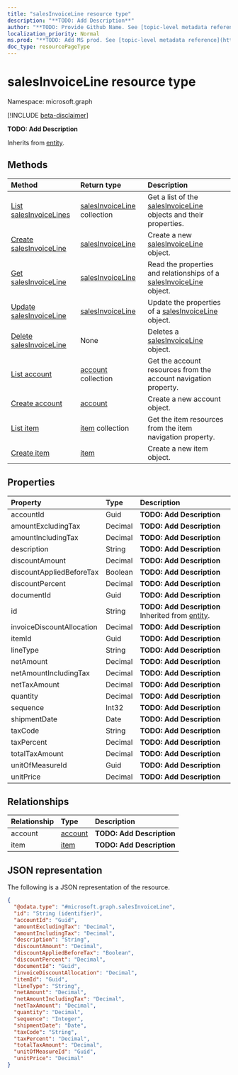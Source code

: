 ```yaml
---
title: "salesInvoiceLine resource type"
description: "**TODO: Add Description**"
author: "**TODO: Provide Github Name. See [topic-level metadata reference](https://msgo.azurewebsites.net/add/document/guidelines/metadata.html#topic-level-metadata)**"
localization_priority: Normal
ms.prod: "**TODO: Add MS prod. See [topic-level metadata reference](https://msgo.azurewebsites.net/add/document/guidelines/metadata.html#topic-level-metadata)**"
doc_type: resourcePageType
---
```


# salesInvoiceLine resource type

Namespace: microsoft.graph

[!INCLUDE [beta-disclaimer](../../includes/beta-disclaimer.md)]

**TODO: Add Description**


Inherits from [entity](../resources/entity.md).

## Methods
|Method|Return type|Description|
|:---|:---|:---|
|[List salesInvoiceLines](../api/salesinvoiceline-list.md)|[salesInvoiceLine](../resources/salesinvoiceline.md) collection|Get a list of the [salesInvoiceLine](../resources/salesinvoiceline.md) objects and their properties.|
|[Create salesInvoiceLine](../api/salesinvoiceline-create.md)|[salesInvoiceLine](../resources/salesinvoiceline.md)|Create a new [salesInvoiceLine](../resources/salesinvoiceline.md) object.|
|[Get salesInvoiceLine](../api/salesinvoiceline-get.md)|[salesInvoiceLine](../resources/salesinvoiceline.md)|Read the properties and relationships of a [salesInvoiceLine](../resources/salesinvoiceline.md) object.|
|[Update salesInvoiceLine](../api/salesinvoiceline-update.md)|[salesInvoiceLine](../resources/salesinvoiceline.md)|Update the properties of a [salesInvoiceLine](../resources/salesinvoiceline.md) object.|
|[Delete salesInvoiceLine](../api/salesinvoiceline-delete.md)|None|Deletes a [salesInvoiceLine](../resources/salesinvoiceline.md) object.|
|[List account](../api/salesinvoiceline-list-account.md)|[account](../resources/account.md) collection|Get the account resources from the account navigation property.|
|[Create account](../api/salesinvoiceline-post-account.md)|[account](../resources/account.md)|Create a new account object.|
|[List item](../api/salesinvoiceline-list-item.md)|[item](../resources/item.md) collection|Get the item resources from the item navigation property.|
|[Create item](../api/salesinvoiceline-post-item.md)|[item](../resources/item.md)|Create a new item object.|

## Properties
|Property|Type|Description|
|:---|:---|:---|
|accountId|Guid|**TODO: Add Description**|
|amountExcludingTax|Decimal|**TODO: Add Description**|
|amountIncludingTax|Decimal|**TODO: Add Description**|
|description|String|**TODO: Add Description**|
|discountAmount|Decimal|**TODO: Add Description**|
|discountAppliedBeforeTax|Boolean|**TODO: Add Description**|
|discountPercent|Decimal|**TODO: Add Description**|
|documentId|Guid|**TODO: Add Description**|
|id|String|**TODO: Add Description** Inherited from [entity](../resources/entity.md).|
|invoiceDiscountAllocation|Decimal|**TODO: Add Description**|
|itemId|Guid|**TODO: Add Description**|
|lineType|String|**TODO: Add Description**|
|netAmount|Decimal|**TODO: Add Description**|
|netAmountIncludingTax|Decimal|**TODO: Add Description**|
|netTaxAmount|Decimal|**TODO: Add Description**|
|quantity|Decimal|**TODO: Add Description**|
|sequence|Int32|**TODO: Add Description**|
|shipmentDate|Date|**TODO: Add Description**|
|taxCode|String|**TODO: Add Description**|
|taxPercent|Decimal|**TODO: Add Description**|
|totalTaxAmount|Decimal|**TODO: Add Description**|
|unitOfMeasureId|Guid|**TODO: Add Description**|
|unitPrice|Decimal|**TODO: Add Description**|

## Relationships
|Relationship|Type|Description|
|:---|:---|:---|
|account|[account](../resources/account.md)|**TODO: Add Description**|
|item|[item](../resources/item.md)|**TODO: Add Description**|

## JSON representation
The following is a JSON representation of the resource.
<!-- {
  "blockType": "resource",
  "keyProperty": "id",
  "@odata.type": "microsoft.graph.salesInvoiceLine",
  "baseType": "microsoft.graph.entity",
  "openType": false
}
-->
``` json
{
  "@odata.type": "#microsoft.graph.salesInvoiceLine",
  "id": "String (identifier)",
  "accountId": "Guid",
  "amountExcludingTax": "Decimal",
  "amountIncludingTax": "Decimal",
  "description": "String",
  "discountAmount": "Decimal",
  "discountAppliedBeforeTax": "Boolean",
  "discountPercent": "Decimal",
  "documentId": "Guid",
  "invoiceDiscountAllocation": "Decimal",
  "itemId": "Guid",
  "lineType": "String",
  "netAmount": "Decimal",
  "netAmountIncludingTax": "Decimal",
  "netTaxAmount": "Decimal",
  "quantity": "Decimal",
  "sequence": "Integer",
  "shipmentDate": "Date",
  "taxCode": "String",
  "taxPercent": "Decimal",
  "totalTaxAmount": "Decimal",
  "unitOfMeasureId": "Guid",
  "unitPrice": "Decimal"
}
```

